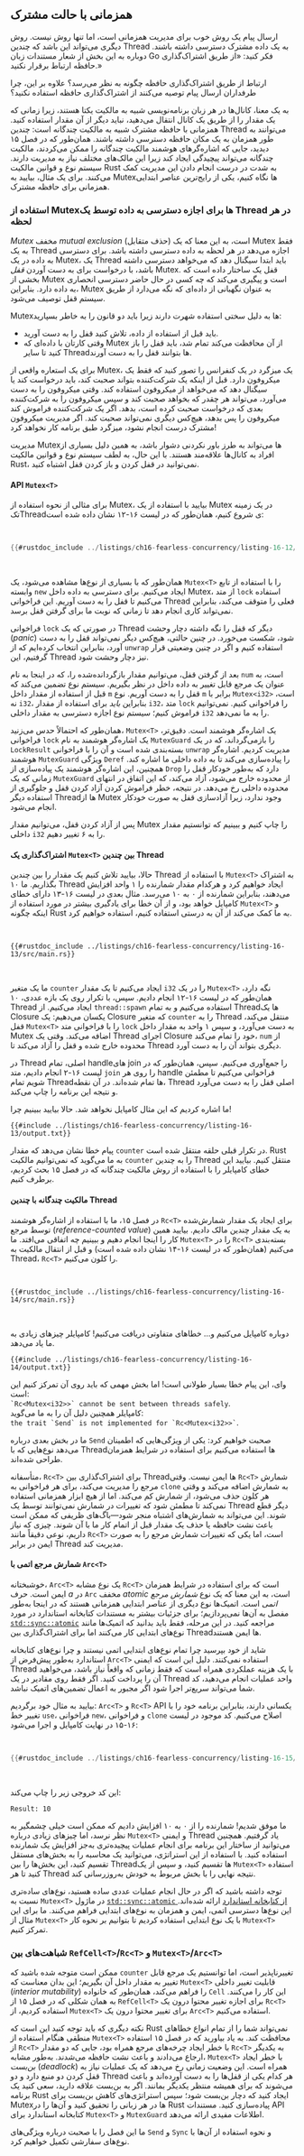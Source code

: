 ## همزمانی با حالت مشترک

ارسال پیام یک روش خوب برای مدیریت همزمانی است، اما تنها روش نیست. روش دیگری می‌تواند این باشد که چندین Thread به یک داده مشترک دسترسی داشته باشند. دوباره به این بخش از شعار مستندات زبان Go فکر کنید: «از طریق اشتراک‌گذاری حافظه ارتباط برقرار نکنید.»

ارتباط از طریق اشتراک‌گذاری حافظه چگونه به نظر می‌رسد؟ علاوه بر این، چرا طرفداران ارسال پیام توصیه می‌کنند از اشتراک‌گذاری حافظه استفاده نکنید؟

به یک معنا، کانال‌ها در هر زبان برنامه‌نویسی شبیه به مالکیت یکتا هستند، زیرا زمانی که یک مقدار را از طریق یک کانال انتقال می‌دهید، نباید دیگر از آن مقدار استفاده کنید. همزمانی با حافظه مشترک شبیه به مالکیت چندگانه است: چندین Thread می‌توانند به طور همزمان به یک مکان حافظه دسترسی داشته باشند. همان‌طور که در فصل ۱۵ دیدید، جایی که اشاره‌گرهای هوشمند مالکیت چندگانه را ممکن می‌کردند، مالکیت چندگانه می‌تواند پیچیدگی ایجاد کند زیرا این مالک‌های مختلف نیاز به مدیریت دارند. سیستم نوع و قوانین مالکیت Rust به شدت در درست انجام دادن این مدیریت کمک می‌کنند. برای یک مثال، بیایید به Mutexها نگاه کنیم، یکی از رایج‌ترین عناصر ابتدایی همزمانی برای حافظه مشترک.

### استفاده از Mutexها برای اجازه دسترسی به داده توسط یک Thread در هر لحظه

_Mutex_ مخفف _mutual exclusion_ (حذف متقابل) است، به این معنا که یک Mutex فقط به یک Thread اجازه می‌دهد در هر لحظه به داده دسترسی داشته باشد. برای دسترسی به داده در یک Mutex، یک Thread باید ابتدا سیگنال دهد که می‌خواهد دسترسی داشته باشد، با درخواست برای به دست آوردن _قفل_ Mutex. قفل یک ساختار داده است که بخشی از Mutex است و پیگیری می‌کند که چه کسی در حال حاضر دسترسی انحصاری به داده دارد. بنابراین، Mutex به عنوان نگهبانی از داده‌ای که نگه می‌دارد از طریق سیستم قفل توصیف می‌شود.

Mutexها به دلیل سختی استفاده شهرت دارند زیرا باید دو قانون را به خاطر بسپارید:

- باید قبل از استفاده از داده، تلاش کنید قفل را به دست آورید.
- وقتی کارتان با داده‌ای که Mutex از آن محافظت می‌کند تمام شد، باید قفل را باز کنید تا سایر Threadها بتوانند قفل را به دست آورند.

برای یک استعاره واقعی از Mutex، یک میزگرد در یک کنفرانس را تصور کنید که فقط یک میکروفون دارد. قبل از اینکه یک شرکت‌کننده بتواند صحبت کند، باید درخواست کند یا سیگنال دهد که می‌خواهد از میکروفون استفاده کند. وقتی میکروفون را به دست می‌آورد، می‌تواند هر چقدر که بخواهد صحبت کند و سپس میکروفون را به شرکت‌کننده بعدی که درخواست صحبت کرده است، بدهد. اگر یک شرکت‌کننده فراموش کند میکروفون را پس بدهد، هیچ‌کس دیگری نمی‌تواند صحبت کند. اگر مدیریت میکروفون مشترک درست انجام نشود، میزگرد طبق برنامه کار نخواهد کرد!

مدیریت Mutexها می‌تواند به طرز باور نکردنی دشوار باشد، به همین دلیل بسیاری از افراد به کانال‌ها علاقه‌مند هستند. با این حال، به لطف سیستم نوع و قوانین مالکیت Rust، نمی‌توانید در قفل کردن و باز کردن قفل اشتباه کنید.

#### API `Mutex<T>`

برای مثالی از نحوه استفاده از Mutex، بیایید با استفاده از یک Mutex در یک زمینه تک‌Threadی شروع کنیم، همان‌طور که در لیست ۱۶-۱۲ نشان داده شده است:

<Listing number="16-12" file-name="src/main.rs" caption="Exploring the API of `Mutex<T>` in a single-threaded context for simplicity">

```rust
{{#rustdoc_include ../listings/ch16-fearless-concurrency/listing-16-12/src/main.rs}}
```

</Listing>

همان‌طور که با بسیاری از نوع‌ها مشاهده می‌شود، یک `Mutex<T>` را با استفاده از تابع وابسته `new` ایجاد می‌کنیم. برای دسترسی به داده داخل Mutex، از متد `lock` استفاده می‌کنیم تا قفل را به دست آوریم. این فراخوانی Thread فعلی را متوقف می‌کند، بنابراین نمی‌تواند کاری انجام دهد تا زمانی که نوبت ما برای گرفتن قفل برسد.

فراخوانی `lock` در صورتی که یک Thread دیگر که قفل را نگه داشته دچار وحشت (_panic_) شود، شکست می‌خورد. در چنین حالتی، هیچ‌کس دیگر نمی‌تواند قفل را به دست آورد، بنابراین انتخاب کرده‌ایم که از `unwrap` استفاده کنیم و اگر در چنین وضعیتی قرار گرفتیم، این Thread نیز دچار وحشت شود.

بعد از گرفتن قفل، می‌توانیم مقدار بازگردانده‌شده را، که در اینجا به نام `num` است، به عنوان یک مرجع قابل تغییر به داده داخل در نظر بگیریم. سیستم نوع تضمین می‌کند که قبل از استفاده از مقدار داخل `m` قفل را به دست آوریم. نوع `m` برابر با `Mutex<i32>` است، نه `i32`، بنابراین _باید_ برای استفاده از مقدار `i32`، متد `lock` را فراخوانی کنیم. نمی‌توانیم فراموش کنیم؛ سیستم نوع اجازه دسترسی به مقدار داخلی `i32` را به ما نمی‌دهد.

همان‌طور که احتمالاً حدس می‌زنید، `Mutex<T>` یک اشاره‌گر هوشمند است. دقیق‌تر، فراخوانی `lock` یک اشاره‌گر هوشمند به نام `MutexGuard` را بازمی‌گرداند، که در یک `LockResult` بسته‌بندی شده است و آن را با فراخوانی `unwrap` مدیریت کردیم. اشاره‌گر هوشمند `MutexGuard` ویژگی `Deref` را پیاده‌سازی می‌کند تا به داده داخلی ما اشاره کند. همچنین، این اشاره‌گر هوشمند یک پیاده‌سازی از `Drop` دارد که به‌طور خودکار قفل را زمانی که یک `MutexGuard` از محدوده خارج می‌شود، آزاد می‌کند، که این اتفاق در انتهای محدوده داخلی رخ می‌دهد. در نتیجه، خطر فراموش کردن آزاد کردن قفل و جلوگیری از استفاده دیگر Threadها از Mutex وجود ندارد، زیرا آزادسازی قفل به صورت خودکار انجام می‌شود.

پس از آزاد کردن قفل، می‌توانیم مقدار Mutex را چاپ کنیم و ببینیم که توانستیم مقدار داخلی `i32` را به ۶ تغییر دهیم.

#### اشتراک‌گذاری یک `Mutex<T>` بین چندین Thread

حالا، بیایید تلاش کنیم یک مقدار را بین چندین Thread با استفاده از `Mutex<T>` به اشتراک بگذاریم. ما ۱۰ Thread ایجاد خواهیم کرد و هرکدام مقدار شمارنده را ۱ واحد افزایش می‌دهند، بنابراین شمارنده از ۰ به ۱۰ می‌رسد. مثال بعدی در لیست ۱۶-۱۳ دارای خطای کامپایل خواهد بود، و از آن خطا برای یادگیری بیشتر در مورد استفاده از `Mutex<T>` و اینکه چگونه Rust به ما کمک می‌کند از آن به درستی استفاده کنیم، استفاده خواهیم کرد.

<Listing number="16-13" file-name="src/main.rs" caption="Ten threads each increment a counter guarded by a `Mutex<T>`">

```rust,ignore,does_not_compile
{{#rustdoc_include ../listings/ch16-fearless-concurrency/listing-16-13/src/main.rs}}
```

</Listing>

ما یک متغیر `counter` ایجاد می‌کنیم تا یک مقدار `i32` را در یک `Mutex<T>` نگه دارد، همان‌طور که در لیست ۱۶-۱۲ انجام دادیم. سپس، با تکرار روی یک بازه عددی، ۱۰ Thread ایجاد می‌کنیم. از `thread::spawn` استفاده می‌کنیم و به تمام Threadها یک Closure یکسان می‌دهیم: یک Closure که متغیر `counter` را به Thread منتقل می‌کند، قفل `Mutex<T>` را با فراخوانی متد `lock` به دست می‌آورد، و سپس ۱ واحد به مقدار داخل Mutex اضافه می‌کند. وقتی یک Thread اجرای Closure خود را تمام می‌کند، `num` از محدوده خارج شده و قفل را آزاد می‌کند تا Thread دیگری بتواند آن را به دست آورد.

در Thread اصلی، تمام handleهای join را جمع‌آوری می‌کنیم. سپس، همان‌طور که در لیست ۱۶-۲ انجام دادیم، متد `join` را روی هر handle فراخوانی می‌کنیم تا مطمئن شویم تمام Threadها تمام شده‌اند. در آن نقطه، Thread اصلی قفل را به دست می‌آورد و نتیجه این برنامه را چاپ می‌کند.

ما اشاره کردیم که این مثال کامپایل نخواهد شد. حالا بیایید ببینیم چرا!

```console
{{#include ../listings/ch16-fearless-concurrency/listing-16-13/output.txt}}
```

پیام خطا نشان می‌دهد که مقدار `counter` در تکرار قبلی حلقه منتقل شده است. Rust به ما می‌گوید که نمی‌توانیم مالکیت `counter` را به چندین Thread منتقل کنیم. بیایید این خطای کامپایلر را با استفاده از روش مالکیت چندگانه که در فصل ۱۵ بحث کردیم، برطرف کنیم.

#### مالکیت چندگانه با چندین Thread

در فصل ۱۵، ما با استفاده از اشاره‌گر هوشمند `Rc<T>` برای ایجاد یک مقدار شمارش‌شده توسط مرجع (_reference-counted value_) به یک مقدار چندین مالک دادیم. بیایید همین کار را اینجا انجام دهیم و ببینیم چه اتفاقی می‌افتد. ما `Mutex<T>` را در `Rc<T>` بسته‌بندی می‌کنیم (همان‌طور که در لیست ۱۶-۱۴ نشان داده شده است) و قبل از انتقال مالکیت به Thread، `Rc<T>` را کلون می‌کنیم.

<Listing number="16-14" file-name="src/main.rs" caption="تلاش برای استفاده از `Rc<T>` برای اجازه مالکیت چندگانه `Mutex<T>` توسط چندین Thread">

```rust,ignore,does_not_compile
{{#rustdoc_include ../listings/ch16-fearless-concurrency/listing-16-14/src/main.rs}}
```

</Listing>

دوباره کامپایل می‌کنیم و... خطاهای متفاوتی دریافت می‌کنیم! کامپایلر چیزهای زیادی به ما یاد می‌دهد.

```console
{{#include ../listings/ch16-fearless-concurrency/listing-16-14/output.txt}}
```

وای، این پیام خطا بسیار طولانی است! اما بخش مهمی که باید روی آن تمرکز کنیم این است:  
`` `Rc<Mutex<i32>>` cannot be sent between threads safely ``.  
کامپایلر همچنین دلیل آن را به ما می‌گوید:  
`` the trait `Send` is not implemented for `Rc<Mutex<i32>>` ``.  

ما در بخش بعدی درباره `Send` صحبت خواهیم کرد: یکی از ویژگی‌هایی که اطمینان می‌دهد نوع‌هایی که با Threadها استفاده می‌کنیم برای استفاده در شرایط همزمان طراحی شده‌اند.

متأسفانه، `Rc<T>` برای اشتراک‌گذاری بین Threadها ایمن نیست. وقتی `Rc<T>` شمارش مرجع را مدیریت می‌کند، برای هر فراخوانی به `clone` به شمارش اضافه می‌کند و وقتی هر کلون حذف می‌شود، از شمارش کم می‌کند. اما از هیچ ابزار همزمانی استفاده نمی‌کند تا مطمئن شود که تغییرات در شمارش نمی‌توانند توسط یک Thread دیگر قطع شوند. این می‌تواند به شمارش‌های اشتباه منجر شود—باگ‌های ظریفی که ممکن است باعث نشت حافظه یا حذف یک مقدار قبل از اتمام کار ما با آن شوند. چیزی که نیاز داریم، نوعی دقیقاً مانند `Rc<T>` است، اما یکی که تغییرات شمارش مرجع را به صورت ایمن در برابر Thread مدیریت کند.

#### شمارش مرجع اتمی با `Arc<T>`

خوشبختانه، `Arc<T>` یک نوع مشابه `Rc<T>` است که برای استفاده در شرایط همزمان ایمن است. حرف _a_ در `Arc` مخفف _atomic_ است، به این معنا که یک نوع _شمارش مرجع اتمی_ است. اتمیک‌ها نوع دیگری از عناصر ابتدایی همزمانی هستند که در اینجا به‌طور مفصل به آن‌ها نمی‌پردازیم؛ برای جزئیات بیشتر به مستندات کتابخانه استاندارد در مورد [`std::sync::atomic`][atomic]<!-- ignore --> مراجعه کنید. در این مرحله، فقط باید بدانید که اتمیک‌ها مانند نوع‌های ابتدایی کار می‌کنند اما برای اشتراک‌گذاری بین Threadها ایمن هستند.

شاید از خود بپرسید چرا تمام نوع‌های ابتدایی اتمی نیستند و چرا نوع‌های کتابخانه استاندارد به‌طور پیش‌فرض از `Arc<T>` استفاده نمی‌کنند. دلیل این است که ایمنی Thread با یک هزینه عملکردی همراه است که فقط زمانی که واقعاً نیاز باشد، می‌خواهید آن را پرداخت کنید. اگر فقط روی مقادیر در یک Thread واحد عملیات انجام می‌دهید، کد شما می‌تواند سریع‌تر اجرا شود اگر مجبور به اعمال تضمین‌های اتمیک نباشد.

بیایید به مثال خود برگردیم: `Arc<T>` و `Rc<T>` API یکسانی دارند، بنابراین برنامه خود را با تغییر خط `use`، فراخوانی `new`، و فراخوانی `clone` اصلاح می‌کنیم. کد موجود در لیست ۱۶-۱۵ در نهایت کامپایل و اجرا می‌شود:

<Listing number="16-15" file-name="src/main.rs" caption="استفاده از `Arc<T>` برای بسته‌بندی `Mutex<T>` جهت اشتراک مالکیت بین چندین Thread">

```rust
{{#rustdoc_include ../listings/ch16-fearless-concurrency/listing-16-15/src/main.rs}}
```

</Listing>

این کد خروجی زیر را چاپ می‌کند:

```text
Result: 10
```

ما موفق شدیم! شمارنده را از ۰ به ۱۰ افزایش دادیم که ممکن است خیلی چشمگیر به نظر نرسد، اما چیزهای زیادی درباره `Mutex<T>` و ایمنی Thread یاد گرفتیم. همچنین می‌توانید از ساختار این برنامه برای انجام عملیات پیچیده‌تری به‌جز افزایش یک شمارنده استفاده کنید. با استفاده از این استراتژی، می‌توانید یک محاسبه را به بخش‌های مستقل تقسیم کنید، این بخش‌ها را بین Threadها تقسیم کنید، و سپس از یک `Mutex<T>` استفاده کنید تا هر Thread نتیجه نهایی را با بخش مربوط به خودش به‌روزرسانی کند.

توجه داشته باشید که اگر در حال انجام عملیات عددی ساده هستید، نوع‌های ساده‌تری نسبت به `Mutex<T>` در ماژول [`std::sync::atomic` از کتابخانه استاندارد][atomic]<!-- ignore --> ارائه شده‌اند. این نوع‌ها دسترسی اتمی، ایمن و همزمان به نوع‌های ابتدایی فراهم می‌کنند. ما برای این مثال از `Mutex<T>` با یک نوع ابتدایی استفاده کردیم تا بتوانیم بر نحوه کار `Mutex<T>` تمرکز کنیم.

### شباهت‌های بین `RefCell<T>`/`Rc<T>` و `Mutex<T>`/`Arc<T>`

ممکن است متوجه شده باشید که `counter` تغییرناپذیر است، اما توانستیم یک مرجع قابل تغییر به مقدار داخل آن بگیریم؛ این بدان معناست که `Mutex<T>` قابلیت تغییر داخلی (_interior mutability_) را فراهم می‌کند، همان‌طور که خانواده `Cell` این کار را می‌کنند. به همان شکلی که در فصل ۱۵ از `RefCell<T>` برای اجازه تغییر محتوا درون یک `Rc<T>` استفاده کردیم، از `Mutex<T>` برای تغییر محتوا درون یک `Arc<T>` استفاده می‌کنیم.

نکته دیگری که باید توجه کنید این است که Rust نمی‌تواند شما را از تمام انواع خطاهای منطقی هنگام استفاده از `Mutex<T>` محافظت کند. به یاد بیاورید که در فصل ۱۵ استفاده از `Rc<T>` با خطر ایجاد چرخه‌های مرجع همراه بود، جایی که دو مقدار `Rc<T>` به یکدیگر ارجاع می‌دادند و باعث نشت حافظه می‌شدند. به‌طور مشابه، `Mutex<T>` با خطر ایجاد _بن‌بست_ (_deadlock_) همراه است. این وضعیت زمانی رخ می‌دهد که یک عملیات نیاز به قفل کردن دو منبع دارد و دو Thread هر کدام یکی از قفل‌ها را به دست آورده‌اند و باعث می‌شوند که برای همیشه منتظر یکدیگر بمانند. اگر به بن‌بست علاقه دارید، سعی کنید یک برنامه Rust ایجاد کنید که دچار بن‌بست شود؛ سپس استراتژی‌های کاهش بن‌بست برای Mutexها در هر زبانی را تحقیق کنید و آن‌ها را در Rust پیاده‌سازی کنید. مستندات API کتابخانه استاندارد برای `Mutex<T>` و `MutexGuard` اطلاعات مفیدی ارائه می‌دهد.

ما این فصل را با صحبت درباره ویژگی‌های `Send` و `Sync` و نحوه استفاده از آن‌ها با نوع‌های سفارشی تکمیل خواهیم کرد.

[atomic]: https://doc.rust-lang.org/std/sync/atomic/index.html

